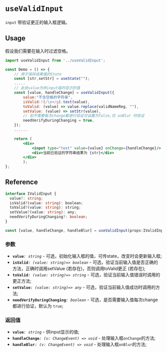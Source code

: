 # `useValidInput`
`input` 带验证更正的输入框逻辑。

## Usage

假设我们需要在输入时过滤空格。

```jsx
import useValidInput from '../useValidInput';

const Demo = () => {
    // 用于保存结果值的State
    const [str,setStr] = useState("");
    .....
    // 此处value为供input临时显示的值
    const [value, handleChange] = useValidInput({
        value:"不含空格的字符串",
        isValid:!(/\s+/g).test(value),
        toValid: (value) => value.replace(validNameReg, ""),
        setValue: (value) => setStr(value),
        // 如不需要每次change都进行验证可设置为false,仅 onBlur 时验证
        needVerifyDuringChanging = true,
    });
    ......

    return (
        <div>
            <input type="text" value={value} onChange={handleChange}/>
            <div>当前已验证的字符串结果为 {str}</div>
        </div>
        );
};
```

## Reference

```ts
interface IValidInput {
  value?: string;
  isValid?(value: string): boolean;
  toValid?(value: string): string;
  setValue?(value: string): any;
  needVerifyDuringChanging?: boolean;
}

const [value, handleChange, handleBlur] = useValidInput(props:IValidInput);
```
### 参数
- **`value`**_`: string`_ - 可选，初始化输入框的值，可传state，改变时会更新输入框;
- **`isValid`**_`: (value: string)=> boolean`_ - 可选，验证当前输入值是否正确的方法，正确时调用setValue (若存在)，否则调用toValid更正 (若存在);
- **`toValid`**_`: (value: string)=> string`_ - 可选，验证当前输入值错误时调用的更正方法;
- **`setValue`**_`: (value: string)=> any`_ - 可选，验证当前输入值成功时调用的方法;
- **`needVerifyDuringChanging`**_`: boolean`_ - 可选，是否需要输入值每次change都进行验证，默认为 `true`;
### 返回值
- **`value`**_`: string`_ - 供input显示的值;
- **`handleChange`**_`: (v: ChangeEvent) => void`_ - 处理输入框`onChange`的方法;
- **`handleBlur`**_`: (v: ChangeEvent) => void`_ - 处理输入框`onBlur`的方法;